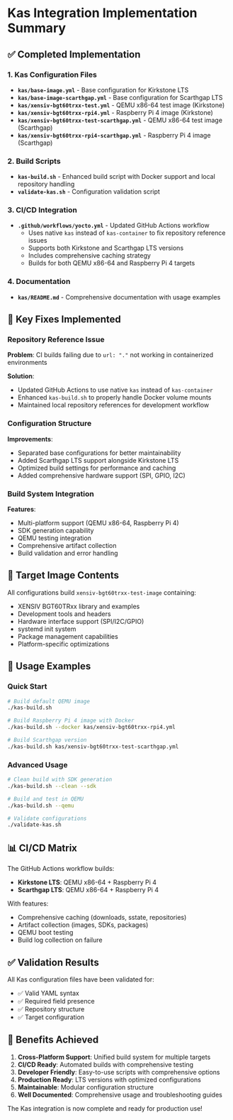 # Kas Integration Implementation Summary

## ✅ Completed Implementation

### 1. Kas Configuration Files
- **`kas/base-image.yml`** - Base configuration for Kirkstone LTS
- **`kas/base-image-scarthgap.yml`** - Base configuration for Scarthgap LTS  
- **`kas/xensiv-bgt60trxx-test.yml`** - QEMU x86-64 test image (Kirkstone)
- **`kas/xensiv-bgt60trxx-rpi4.yml`** - Raspberry Pi 4 image (Kirkstone)
- **`kas/xensiv-bgt60trxx-test-scarthgap.yml`** - QEMU x86-64 test image (Scarthgap)
- **`kas/xensiv-bgt60trxx-rpi4-scarthgap.yml`** - Raspberry Pi 4 image (Scarthgap)

### 2. Build Scripts
- **`kas-build.sh`** - Enhanced build script with Docker support and local repository handling
- **`validate-kas.sh`** - Configuration validation script

### 3. CI/CD Integration
- **`.github/workflows/yocto.yml`** - Updated GitHub Actions workflow
  - Uses native `kas` instead of `kas-container` to fix repository reference issues
  - Supports both Kirkstone and Scarthgap LTS versions
  - Includes comprehensive caching strategy
  - Builds for both QEMU x86-64 and Raspberry Pi 4 targets

### 4. Documentation
- **`kas/README.md`** - Comprehensive documentation with usage examples

## 🔧 Key Fixes Implemented

### Repository Reference Issue
**Problem**: CI builds failing due to `url: "."` not working in containerized environments

**Solution**: 
- Updated GitHub Actions to use native `kas` instead of `kas-container`
- Enhanced `kas-build.sh` to properly handle Docker volume mounts
- Maintained local repository references for development workflow

### Configuration Structure
**Improvements**:
- Separated base configurations for better maintainability
- Added Scarthgap LTS support alongside Kirkstone LTS
- Optimized build settings for performance and caching
- Added comprehensive hardware support (SPI, GPIO, I2C)

### Build System Integration
**Features**:
- Multi-platform support (QEMU x86-64, Raspberry Pi 4)
- SDK generation capability
- QEMU testing integration
- Comprehensive artifact collection
- Build validation and error handling

## 🎯 Target Image Contents

All configurations build `xensiv-bgt60trxx-test-image` containing:
- XENSIV BGT60TRxx library and examples
- Development tools and headers
- Hardware interface support (SPI/I2C/GPIO)
- systemd init system
- Package management capabilities
- Platform-specific optimizations

## 🚀 Usage Examples

### Quick Start
```bash
# Build default QEMU image
./kas-build.sh

# Build Raspberry Pi 4 image with Docker
./kas-build.sh --docker kas/xensiv-bgt60trxx-rpi4.yml

# Build Scarthgap version
./kas-build.sh kas/xensiv-bgt60trxx-test-scarthgap.yml
```

### Advanced Usage
```bash
# Clean build with SDK generation
./kas-build.sh --clean --sdk

# Build and test in QEMU
./kas-build.sh --qemu

# Validate configurations
./validate-kas.sh
```

## 📊 CI/CD Matrix

The GitHub Actions workflow builds:
- **Kirkstone LTS**: QEMU x86-64 + Raspberry Pi 4
- **Scarthgap LTS**: QEMU x86-64 + Raspberry Pi 4

With features:
- Comprehensive caching (downloads, sstate, repositories)
- Artifact collection (images, SDKs, packages)
- QEMU boot testing
- Build log collection on failure

## ✅ Validation Results

All Kas configuration files have been validated for:
- ✅ Valid YAML syntax
- ✅ Required field presence
- ✅ Repository structure
- ✅ Target configuration

## 🎉 Benefits Achieved

1. **Cross-Platform Support**: Unified build system for multiple targets
2. **CI/CD Ready**: Automated builds with comprehensive testing
3. **Developer Friendly**: Easy-to-use scripts with comprehensive options
4. **Production Ready**: LTS versions with optimized configurations
5. **Maintainable**: Modular configuration structure
6. **Well Documented**: Comprehensive usage and troubleshooting guides

The Kas integration is now complete and ready for production use!